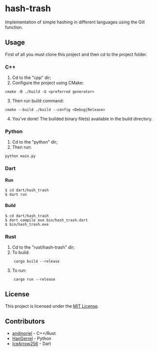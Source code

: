 # hash-trash
Implementation of simple hashing in different languages using the Gill function.

## Usage 

First of all you must clone this project and then cd to the project folder.

### C++

1. Cd to the "cpp" dir;
2. Configure the project using CMake:
```
cmake -B ./build -G <preferred generator>
```
3. Then run build command:
```
cmake --build ./build --config <Debug|Release>
```
4. You've done! The builded binary file(s) available in the build directory.

### Python

1. Cd to the "python" dir;
2. Then run:
```
python main.py
```

### Dart

#### Run

```
$ cd dart/hash_trash
$ dart run
```

#### Build

```
$ cd dart/hash_trash
$ dart compile exe bin/hash_trash.dart
$ bin/hash_trash.exe
```

### Rust

1. Cd to the "rust/hash-trash" dir;
2. To build:
```
    cargo build --release
```
3. To run:
```
    cargo run --release
```

## License

This project is licensed under the [MIT License](LICENSE).

## Contributors

* [andinoriel](https://github.com/Andinoriel) - C++/Rust
* [HanGerrel](https://github.com/HanGerrel) - Python
* [IceArrow256](https://github.com/IceArrow256) - Dart
